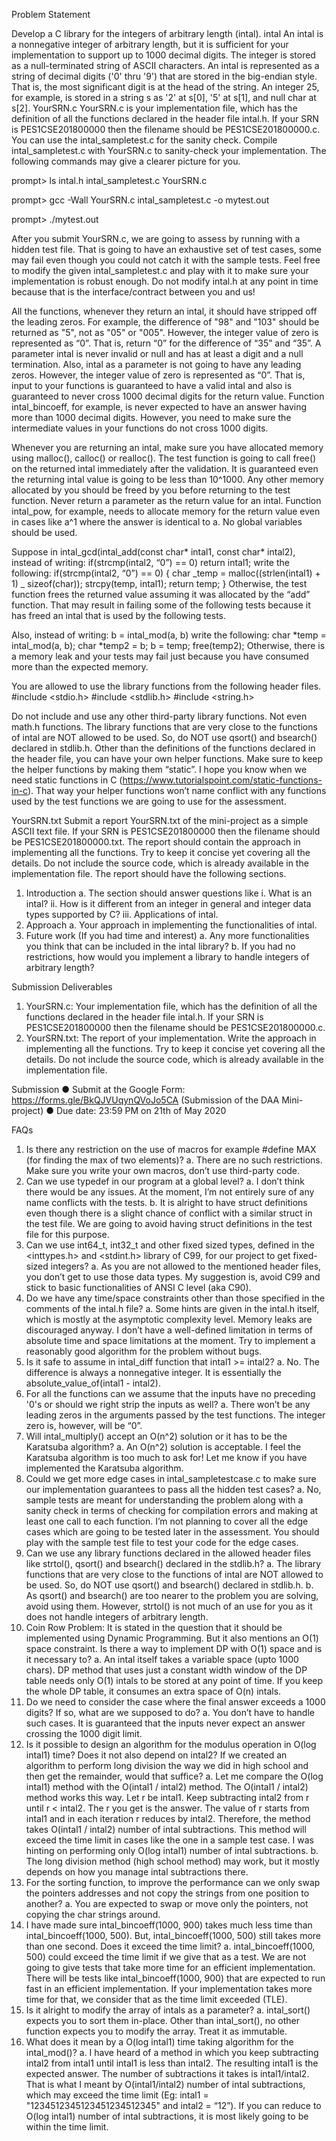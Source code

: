 Problem Statement

Develop a C library for the integers of arbitrary length (intal).
intal
An intal is a nonnegative integer of arbitrary length, but it is sufficient for your implementation to support up to 1000 decimal digits. The integer is stored as a null-terminated string of ASCII characters. An intal is represented as a string of decimal digits ('0' thru '9') that are stored in the big-endian style. That is, the most significant digit is at the head of the string. An integer 25, for example, is stored in a string s as '2' at s[0], '5' at s[1], and null char at s[2].
YourSRN.c
YourSRN.c is your implementation file, which has the definition of all the functions declared in the header file intal.h. If your SRN is PES1CSE201800000 then the filename should be PES1CSE201800000.c. You can use the intal_sampletest.c for the sanity check. Compile intal_sampletest.c with YourSRN.c to sanity-check your implementation. The following commands may give a clearer picture for you.

prompt> ls
intal.h intal_sampletest.c YourSRN.c

prompt> gcc -Wall YourSRN.c intal_sampletest.c -o mytest.out

prompt> ./mytest.out

After you submit YourSRN.c, we are going to assess by running with a hidden test file. That is going to have an exhaustive set of test cases, some may fail even though you could not catch it with the sample tests. Feel free to modify the given intal_sampletest.c and play with it to make sure your implementation is robust enough. Do not modify intal.h at any point in time because that is the interface/contract between you and us!

All the functions, whenever they return an intal, it should have stripped off the leading zeros. For example, the difference of "98" and "103" should be returned as "5", not as "05" or "005". However, the integer value of zero is represented as “0”. That is, return “0” for the difference of “35” and “35”. A parameter intal is never invalid or null and has at least a digit and a null termination. Also, intal as a parameter is not going to have any leading zeros. However, the integer value of zero is represented as “0”. That is, input to your functions is guaranteed to have a valid intal and also is guaranteed to never cross 1000 decimal digits for the return value. Function intal_bincoeff, for example, is never expected to have an answer having more than 1000 decimal digits. However, you need to make sure the intermediate values in your functions do not cross 1000 digits.

Whenever you are returning an intal, make sure you have allocated memory using malloc(), calloc() or realloc(). The test function is going to call free() on the returned intal immediately after the validation. It is guaranteed even the returning intal value is going to be less than 10^1000. Any other memory allocated by you should be freed by you before returning to the test function. Never return a parameter as the return value for an intal. Function intal_pow, for example, needs to allocate memory for the return value even in cases like a^1 where the answer is identical to a. No global variables should be used.

Suppose in intal_gcd(intal_add(const char* intal1, const char* intal2), instead of writing:
if(strcmp(intal2, “0”) == 0) return intal1;
write the following:
if(strcmp(intal2, “0”) == 0) {
char _temp = malloc((strlen(intal1) + 1) _ sizeof(char));
strcpy(temp, intal1);
return temp;
}
Otherwise, the test function frees the returned value assuming it was allocated by the “add” function. That may result in failing some of the following tests because it has freed an intal that is used by the following tests.

Also, instead of writing:
b = intal_mod(a, b)
write the following:
char *temp = intal_mod(a, b);
char *temp2 = b;
b = temp;
free(temp2);
Otherwise, there is a memory leak and your tests may fail just because you have consumed more than the expected memory.

You are allowed to use the library functions from the following header files.
#include <stdio.h>
#include <stdlib.h>
#include <string.h>

Do not include and use any other third-party library functions. Not even math.h functions. The library functions that are very close to the functions of intal are NOT allowed to be used. So, do NOT use qsort() and bsearch() declared in stdlib.h. Other than the definitions of the functions declared in the header file, you can have your own helper functions. Make sure to keep the helper functions by making them “static”. I hope you know when we need static functions in C (https://www.tutorialspoint.com/static-functions-in-c). That way your helper functions won’t name conflict with any functions used by the test functions we are going to use for the assessment.

YourSRN.txt
Submit a report YourSRN.txt of the mini-project as a simple ASCII text file. If your SRN is PES1CSE201800000 then the filename should be PES1CSE201800000.txt. The report should contain the approach in implementing all the functions. Try to keep it concise yet covering all the details. Do not include the source code, which is already available in the implementation file. The report should have the following sections.

1. Introduction
   a. The section should answer questions like
   i. What is an intal?
   ii. How is it different from an integer in general and integer data types supported by C?
   iii. Applications of intal.
2. Approach
   a. Your approach in implementing the functionalities of intal.
3. Future work (If you had time and interest)
   a. Any more functionalities you think that can be included in the intal library?
   b. If you had no restrictions, how would you implement a library to handle integers of arbitrary length?

Submission
Deliverables

1. YourSRN.c: Your implementation file, which has the definition of all the functions declared in the header file intal.h. If your SRN is PES1CSE201800000 then the filename should be PES1CSE201800000.c.
2. YourSRN.txt: The report of your implementation. Write the approach in implementing all the functions. Try to keep it concise yet covering all the details. Do not include the source code, which is already available in the implementation file.

Submission
● Submit at the Google Form: https://forms.gle/BkQJVUqynQVoJo5CA (Submission of the DAA Mini-project)
● Due date: 23:59 PM on 21th of May 2020

FAQs

1. Is there any restriction on the use of macros for example #define MAX (for finding the max of two elements)?
   a. There are no such restrictions. Make sure you write your own macros, don’t use third-party code.
2. Can we use typedef in our program at a global level?
   a. I don’t think there would be any issues. At the moment, I’m not entirely sure of any name conflicts with the tests.
   b. It is alright to have struct definitions even though there is a slight chance of conflict with a similar struct in the test file. We are going to avoid having struct definitions in the test file for this purpose.
3. Can we use int64_t, int32_t and other fixed sized types, defined in the <inttypes.h> and <stdint.h> library of C99, for our project to get fixed-sized integers?
   a. As you are not allowed to the mentioned header files, you don’t get to use those data types. My suggestion is, avoid C99 and stick to basic functionalities of ANSI C level (aka C90).
4. Do we have any time/space constraints other than those specified in the comments of the intal.h file?
   a. Some hints are given in the intal.h itself, which is mostly at the asymptotic complexity level. Memory leaks are discouraged anyway. I don’t have a well-defined limitation in terms of absolute time and space limitations at the moment. Try to implement a reasonably good algorithm for the problem without bugs.
5. Is it safe to assume in intal_diff function that intal1 >= intal2?
   a. No. The difference is always a nonnegative integer. It is essentially the absolute_value_of(intal1 - intal2).
6. For all the functions can we assume that the inputs have no preceding '0's or should we right strip the inputs as well?
   a. There won’t be any leading zeros in the arguments passed by the test functions. The integer zero is, however, will be “0”.
7. Will intal_multiply() accept an O(n^2) solution or it has to be the Karatsuba algorithm?
   a. An O(n^2) solution is acceptable. I feel the Karatsuba algorithm is too much to ask for! Let me know if you have implemented the Karatsuba algorithm.
8. Could we get more edge cases in intal_sampletestcase.c to make sure our implementation guarantees to pass all the hidden test cases?
   a. No, sample tests are meant for understanding the problem along with a sanity check in terms of checking for compilation errors and making at least one call to each function. I’m not planning to cover all the edge cases which are going to be tested later in the assessment. You should play with the sample test file to test your code for the edge cases.
9. Can we use any library functions declared in the allowed header files like strtol(), qsort() and bsearch() declared in the stdlib.h?
   a. The library functions that are very close to the functions of intal are NOT allowed to be used. So, do NOT use qsort() and bsearch() declared in stdlib.h.
   b. As qsort() and bsearch() are too nearer to the problem you are solving, avoid using them. However, strtol() is not much of an use for you as it does not handle integers of arbitrary length.
10. Coin Row Problem: It is stated in the question that it should be implemented using Dynamic Programming. But it also mentions an O(1) space constraint. Is there a way to implement DP with O(1) space and is it necessary to?
    a. An intal itself takes a variable space (upto 1000 chars). DP method that uses just a constant width window of the DP table needs only O(1) intals to be stored at any point of time. If you keep the whole DP table, it consumes an extra space of O(n) intals.
11. Do we need to consider the case where the final answer exceeds a 1000 digits? If so, what are we supposed to do?
    a. You don’t have to handle such cases. It is guaranteed that the inputs never expect an answer crossing the 1000 digit limit.
12. Is it possible to design an algorithm for the modulus operation in O(log intal1) time? Does it not also depend on intal2? If we created an algorithm to perform long division the way we did in high school and then get the remainder, would that suffice?
    a. Let me compare the O(log intal1) method with the O(intal1 / intal2) method. The O(intal1 / intal2) method works this way. Let r be intal1. Keep subtracting intal2 from r until r < intal2. The r you get is the answer. The value of r starts from intal1 and in each iteration r reduces by intal2. Therefore, the method takes O(intal1 / intal2) number of intal subtractions. This method will exceed the time limit in cases like the one in a sample test case. I was hinting on performing only O(log intal1) number of intal subtractions.
    b. The long division method (high school method) may work, but it mostly depends on how you manage intal subtractions there.
13. For the sorting function, to improve the performance can we only swap the pointers addresses and not copy the strings from one position to another?
    a. You are expected to swap or move only the pointers, not copying the char strings around.
14. I have made sure intal_bincoeff(1000, 900) takes much less time than intal_bincoeff(1000, 500). But, intal_bincoeff(1000, 500) still takes more than one second. Does it exceed the time limit?
    a. intal_bincoeff(1000, 500) could exceed the time limit if we give that as a test. We are not going to give tests that take more time for an efficient implementation. There will be tests like intal_bincoeff(1000, 900) that are expected to run fast in an efficient implementation. If your implementation takes more time for that, we consider that as the time limit exceeded (TLE).
15. Is it alright to modify the array of intals as a parameter?
    a. intal_sort() expects you to sort them in-place. Other than intal_sort(), no other function expects you to modify the array. Treat it as immutable.
16. What does it mean by a O(log intal1) time taking algorithm for the intal_mod()?
    a. I have heard of a method in which you keep subtracting intal2 from intal1 until intal1 is less than intal2. The resulting intal1 is the expected answer. The number of subtractions it takes is intal1/intal2. That is what I meant by O(intal1/intal2) number of intal subtractions, which may exceed the time limit (Eg: intal1 = "1234512345123451234512345" and intal2 = “12”). If you can reduce to O(log intal1) number of intal subtractions, it is most likely going to be within the time limit.
